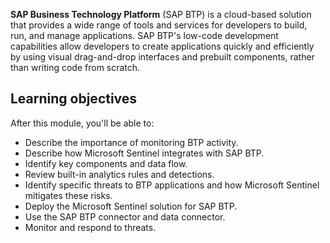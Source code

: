 **SAP Business Technology Platform** (SAP BTP) is a cloud-based solution that provides a wide range of tools and services for developers to build, run, and manage applications. SAP BTP's low-code development capabilities allow developers to create applications quickly and efficiently by using visual drag-and-drop interfaces and prebuilt components, rather than writing code from scratch.

## Learning objectives

After this module, you'll be able to:

- Describe the importance of monitoring BTP activity.
- Describe how Microsoft Sentinel integrates with SAP BTP.
- Identify key components and data flow.
- Review built-in analytics rules and detections.
- Identify specific threats to BTP applications and how Microsoft Sentinel mitigates these risks.
- Deploy the Microsoft Sentinel solution for SAP BTP.
- Use the SAP BTP connector and data connector.
- Monitor and respond to threats.

